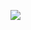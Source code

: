 <!--
id: 60469751796
link: http://tumblr.atmos.org/post/60469751796
slug: 
date: Fri Sep 06 2013 12:34:05 GMT-0700 (PDT)
publish: 2013-09-06
tags: 
title: 
-->


![](http://25.media.tumblr.com/46480f17dddb1b7820e61ee7d565b512/tumblr_mspyctZkUj1qz4sngo1_1280.jpg)

